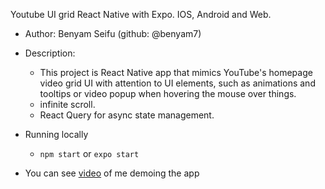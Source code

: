 Youtube UI grid React Native with Expo. IOS, Android and Web.

- Author: Benyam Seifu (github: @benyam7)
- Description: 
  - This project is React Native app that mimics YouTube's homepage video grid UI with
    attention to UI elements, such as animations and tooltips or video popup when hovering the mouse over things.
  - infinite scroll.
  - React Query for async state management.

- Running locally
  - `npm start` or `expo start` 

- You can see [video](https://www.loom.com/share/74b9c6116dae4c35a8b09c272799c977) of me demoing the app
